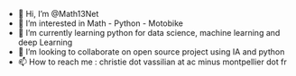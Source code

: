 - 👋 Hi, I’m @Math13Net
- 👀 I’m interested in Math - Python - Motobike 
- 🌱 I’m currently learning python for data science, machine learning and deep Learning
- 💞️ I’m looking to collaborate on open source project using IA and python
- 📫 How to reach me : christie dot vassilian at ac minus montpellier dot fr

<!---
Math13Net/Math13Net is a ✨ special ✨ repository because its `README.md` (this file) appears on your GitHub profile.
You can click the Preview link to take a look at your changes.
--->
